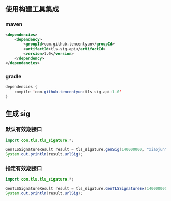 ## 使用构建工具集成

### maven
```xml
<dependencies>
    <dependency>
        <groupId>com.github.tencentyun</groupId>
        <artifactId>tls-sig-api</artifactId>
        <version>1.0</version>
    </dependency>
</dependencies>
```

### gradle
```java
dependencies {
    compile 'com.github.tencentyun:tls-sig-api:1.0'
}
```

## 生成 sig

### 默认有效期接口
```java
import com.tls.tls_sigature.*;

GenTLSSignatureResult result = tls_sigature.genSig(140000000, "xiaojun", priKeyContent);
System.out.println(result.urlSig);
```

### 指定有效期接口
```java
import com.tls.tls_sigature.*;

GenTLSSignatureResult result = tls_sigature.GenTLSSignatureEx(140000000, "xiaojun", priKeyContent, 24*3600*180);
System.out.println(result.urlSig);
```